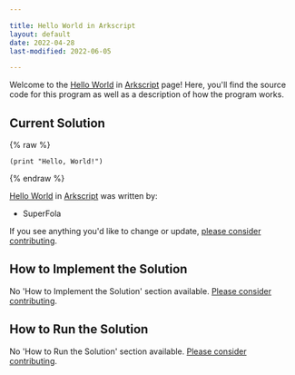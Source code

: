 ```yaml
---

title: Hello World in Arkscript
layout: default
date: 2022-04-28
last-modified: 2022-06-05

---
```


Welcome to the [Hello World](https://sampleprograms.io/projects/hello-world) in [Arkscript](https://sampleprograms.io/languages/arkscript) page! Here, you'll find the source code for this program as well as a description of how the program works.

## Current Solution

{% raw %}

```arkscript
(print "Hello, World!")
```

{% endraw %}

[Hello World](https://sampleprograms.io/projects/hello-world) in [Arkscript](https://sampleprograms.io/languages/arkscript) was written by:

- SuperFola

If you see anything you'd like to change or update, [please consider contributing](https://github.com/TheRenegadeCoder/sample-programs).

## How to Implement the Solution

No 'How to Implement the Solution' section available. [Please consider contributing](https://github.com/TheRenegadeCoder/sample-programs-website).

## How to Run the Solution

No 'How to Run the Solution' section available. [Please consider contributing](https://github.com/TheRenegadeCoder/sample-programs-website).